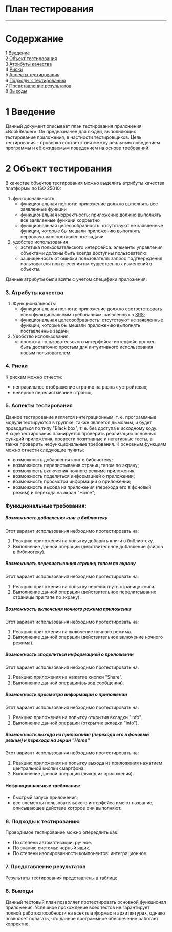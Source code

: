 # План тестирования
---


# Cодержание
1 [Введение](#1)  
2 [Объект тестирования](#2)  
3 [Атрибуты качества](#3)  
4 [Риски](#4)  
5 [Аспекты тестирования](#5)  
6 [Подходы к тестированию](#6)  
7 [Представление результатов](#7)  
8 [Выводы](#8)  

<a name="1"/>

# 1 Введение

Данный документ описывает план тестирования приложения «BookReader». Он предназначен для людей, выполняющих тестирование приложения, в частности тестировщиков. Цель тестирования - проверка соответствия между реальным поведением программы и её ожидаемым поведением на основе [требований](https://github.com/DaniilPshenichny/BookReader/blob/master/docs/ProjectDocumentation/SRS(RU).md).

<a name="2"/>

# 2 Объект тестирования

В качестве объектов тестирования можно выделить атрибуты качества платформы по ISO 25010:
1. функциональность
	- функциональная полнота: приложение должно выполнять все заявленные функции
	- функциональная корректность: приложение должно выполнять все заявленные функции корректно
	- функциональная целесообразность: отсутствуют не заявленные функции, которые бы мешали приложению выполнять первоначально поставленные задачи
2. удобство использования
	- эстетика пользовательского интерфейса: элементы управления объектами должны быть всегда доступны пользователю
	- защищённость от ошибки пользователя: запрос подтверждения пользователя при внесении им существенных изменений в объекты.

Данные атрибуты были взяты с учётом специфики приложения.

<a name="3"></a>
### 3. Атрибуты качества
1. Функциональность:
    - функциональная полнота: приложение должно соответствовать всем функциональным требованиям, заявленных в [SRS](https://github.com/DaniilPshenichny/BookReader/blob/master/docs/ProjectDocumentation/SRS(RU).md);
    - функциональная целесообразность: отсутствуют не заявленные функции, которые бы мешали приложению выполнять поставленные задачи
2. Удобство использования:
    - простота пользовательского интерфейса: интерфейс должен быть достаточно простым для интуитивного использования новым пользователем.

<a name="4"></a>
### 4. Риски
К рискам можно отнести:
- неправильное отображение страниц на разных устройтсвах;
- неверное перелистывание страниц.

<a name="5"></a>
### 5. Аспекты тестирования
Данное тестирование является интеграционным, т. е. программные модули тестируются в группке, также является дымовым, и будет проводиться по типу "Black box", т. е. без доступа к исходному коду.<br>
В ходе тестирования планируется проверить реализацию основных функций приложения, провести позитивные и негативные тесты, а также проверить нефункциональные требования. К основным функциям можно отнести следующие пункты:

- возможность добавления книг в библиотеку;
- возможность перелистывания страниц тапом по экрану;
- возможность включения ночного режима приложения;
- возможность поделиться информацией о приложении;
- возможность просмотра информации о приложении;
- возможность выхода из приложения (перехода его в фоновый режим) и перехода на экран "Home";

### Функциональные требования:

<a name="001"></a>
##### Возможность добавления книг в библиотеку
Этот вариант использования небходимо протестировать на:
1. Реакцию приложения на попытку добавить книги в библиотеку.
2. Выполнение данной операции (действительное добавление файлов в библиотеку).

<a name="002"></a>
##### Возможность перелистывания страниц тапом по экрану
Этот вариант использования небходимо протестировать на:
1. Реакцию приложения на попытку перелистнуть страницу книги.
2. Выполнение данной операции (действительное перелитсывание страницы при тапе по экрану).

<a name="003"></a>
##### Возможность включения ночного режима приложения
Этот вариант использования небходимо протестировать на:
1. Реакцию приложения на включение ночного режима.
2. Выполнение данной операции (действительное включение ночного режима).

<a name="004"></a>
##### Возможность зподелиться информацией о приложении
Этот вариант использования небходимо протестировать на:
1. Реакцию приложения на нажатие кнопки "Share".
2. Выполнение данной операции(вывод сообщения).

<a name="005"></a>
##### Возможность просмотра информации о приложении
Этот вариант использования небходимо протестировать на:
1. Реакцию приложения на попытку открытия вкладки "info".
2. Выполнение данной операции (открытие вкладки "info").

<a name="006"></a>
##### Возможность выхода из приложения (перехода его в фоновый режим) и перехода на экран "Home"
Этот вариант использования небходимо протестировать на:
1. Реакцию приложения на попытку выхода из приложения нажатием центральной кнопки смартфона.
2. Выполнение данной операции (выход из приложения).

#### Нефункциональные требования:
- быстрый запуск приложения;
- все элементы пользовательского интерфейса имеют название, описывающее действие которое они выполняют.

<a name="6"></a>
### 6. Подходы к тестированию
Проводимое тестирование можно опередлить как:
  - По степени автоматизации: ручное.
  - По знанию системы: черный ящик.
  - По степени изолированности компонентов: интеграционное.

<a name="7"></a>
### 7. Представление результатов
Результаты тестирования представлены в [таблице](https://github.com/DaniilPshenichny/BookReader/blob/master/docs/Tests/test-check.md).

<a name="8"></a>
### 8. Выводы
Данный тестовый план позволяет протестировать основной функционал приложения. Успешное прохождение всех тестов не гарантирует полной работоспособности на всех платформах и архитектурах, однако позволяет полагать, что данное программное обеспечение работает корректно.
